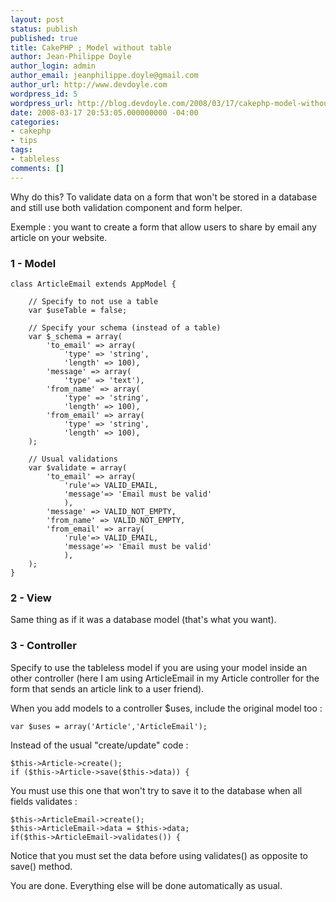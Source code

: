 ```yaml
---
layout: post
status: publish
published: true
title: CakePHP ; Model without table
author: Jean-Philippe Doyle
author_login: admin
author_email: jeanphilippe.doyle@gmail.com
author_url: http://www.devdoyle.com
wordpress_id: 5
wordpress_url: http://blog.devdoyle.com/2008/03/17/cakephp-model-without-a-table/
date: 2008-03-17 20:53:05.000000000 -04:00
categories:
- cakephp
- tips
tags:
- tableless
comments: []
---
```

Why do this? To validate data on a form that won't be stored in a database and still use both validation component and form helper.

Exemple : you want to create a form that allow users to share by email any article on your website.
<h3>1 - Model</h3>

	class ArticleEmail extends AppModel {

		// Specify to not use a table
		var $useTable = false;

		// Specify your schema (instead of a table)
		var $_schema = array(
			'to_email' => array(
				'type' => 'string',
				'length' => 100),
			'message' => array(
				'type' => 'text'),
			'from_name' => array(
				'type' => 'string',
				'length' => 100),
			'from_email' => array(
				'type' => 'string',
				'length' => 100),
		);

		// Usual validations
		var $validate = array(
			'to_email' => array(
				'rule'=> VALID_EMAIL,
				'message'=> 'Email must be valid'
				),
			'message' => VALID_NOT_EMPTY,
			'from_name' => VALID_NOT_EMPTY,
			'from_email' => array(
				'rule'=> VALID_EMAIL,
				'message'=> 'Email must be valid'
				),
		);
	}
<h3>2 - View</h3>
Same thing as if it  was a database model (that's what you want).
<h3>3 - Controller</h3>
Specify to use the tableless model if you are using your model inside an other controller (here I am using ArticleEmail in my Article controller for the form that sends an article link to a user friend).

When you add models to a controller $uses, include the original model too :

	var $uses = array('Article','ArticleEmail');

Instead of the usual "create/update" code :

	$this->Article->create();
	if ($this->Article->save($this->data)) {

You must use this one that won't try to save it to the database when all fields validates :

	$this->ArticleEmail->create();
	$this->ArticleEmail->data = $this->data;
	if($this->ArticleEmail->validates()) {

Notice that you must set the data before using validates() as opposite to save() method.

You are done. Everything else will be done automatically as usual.
